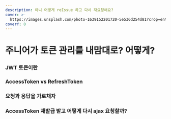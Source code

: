 ```yaml
---
description: 아니 어떻게 reIssue 하고 다시 재요청해요?
cover: >-
  https://images.unsplash.com/photo-1639152201720-5e536d254d81?crop=entropy&cs=srgb&fm=jpg&ixid=M3wxOTcwMjR8MHwxfHNlYXJjaHw3fHx0b2tlbnxlbnwwfHx8fDE3MjA1OTQwNDB8MA&ixlib=rb-4.0.3&q=85
coverY: 0
---
```


# 주니어가 토큰 관리를 내맘대로? 어떻게?

### JWT 토큰이란



### AccessToken vs RefreshToken



### 요청과 응답을 가로채자



### AccessToken 재발급 받고 어떻게 다시 ajax 요청할까?





